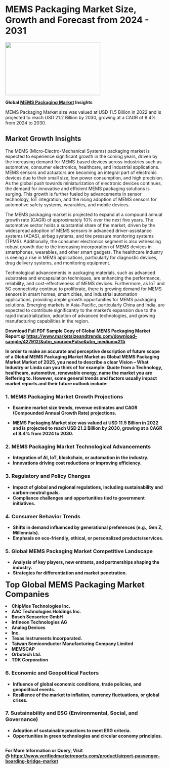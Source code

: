 <H1>MEMS Packaging Market Size, Growth and Forecast from 2024 - 2031</H1><img class="aligncenter size-medium wp-image-584254" src="https://thirdeyenews.in/wp-content/uploads/2024/09/Global-Market-Research-300x168.jpeg" alt="" width="300" height="168" /><p><strong>Global&nbsp;<a href="https://www.marketsizeandtrends.com/download-sample/427912/&amp;utm_source=Pulse&amp;utm_medium=215">MEMS Packaging Market</a> Insights</strong></p><p>MEMS Packaging Market size was valued at USD 11.5 Billion in 2022 and is projected to reach USD 21.2 Billion by 2030, growing at a CAGR of 8.4% from 2024 to 2030.</p><p><h2>Market Growth Insights</h2> <p>The MEMS (Micro-Electro-Mechanical Systems) packaging market is expected to experience significant growth in the coming years, driven by the increasing demand for MEMS-based devices across industries such as automotive, consumer electronics, healthcare, and industrial applications. MEMS sensors and actuators are becoming an integral part of electronic devices due to their small size, low power consumption, and high precision. As the global push towards miniaturization of electronic devices continues, the demand for innovative and efficient MEMS packaging solutions is surging. This growth is further fueled by advancements in sensor technology, IoT integration, and the rising adoption of MEMS sensors for automotive safety systems, wearables, and mobile devices.</p> <p><strong></strong></p> <p>The MEMS packaging market is projected to expand at a compound annual growth rate (CAGR) of approximately 10% over the next five years. The automotive sector holds a substantial share of the market, driven by the widespread adoption of MEMS sensors in advanced driver-assistance systems (ADAS), airbag systems, and tire pressure monitoring systems (TPMS). Additionally, the consumer electronics segment is also witnessing robust growth due to the increasing incorporation of MEMS devices in smartphones, wearables, and other smart gadgets. The healthcare industry is seeing a rise in MEMS applications, particularly for diagnostic devices, drug delivery systems, and monitoring equipment.</p> <p>Technological advancements in packaging materials, such as advanced substrates and encapsulation techniques, are enhancing the performance, reliability, and cost-effectiveness of MEMS devices. Furthermore, as IoT and 5G connectivity continue to proliferate, there is growing demand for MEMS sensors in smart homes, smart cities, and industrial automation applications, providing ample growth opportunities for MEMS packaging solutions. Emerging markets in Asia-Pacific, particularly China and India, are expected to contribute significantly to the market’s expansion due to the rapid industrialization, adoption of advanced technologies, and growing manufacturing capabilities in the region.</p> <p><strong></p><p><span class=""><strong>Download Full PDF Sample Copy of Global MEMS Packaging Market Report</strong> @ <a href="https://www.marketsizeandtrends.com/download-sample/427912/&amp;utm_source=Pulse&amp;utm_medium=215" target="_blank">https://www.marketsizeandtrends.com/download-sample/427912/&amp;utm_source=Pulse&amp;utm_medium=215</a></span></p><p>In order to make an accurate and perceptive description of future scope of a Global&nbsp;MEMS Packaging Market Market as Global&nbsp;MEMS Packaging Market Market of 2025, you need to describe a clear Vision &ndash; What Industry or Linda can you think of for example: Quote from a Technology, healthcare, automotive, renewable energy, name the market you are Reffering to. However, some general trends and factors usually impact market reports and their future outlook include:</p><h3>1.&nbsp;<strong>MEMS Packaging Market Growth Projections</strong></h3><ul><li>Examine market size trends, revenue estimates and CAGR (Compounded Annual Growth Rate) projections.</li><li><p>MEMS Packaging Market size was valued at USD 11.5 Billion in 2022 and is projected to reach USD 21.2 Billion by 2030, growing at a CAGR of 8.4% from 2024 to 2030.</p></li></ul><h3>2.&nbsp;<strong>MEMS Packaging Market Technological Advancements</strong></h3><ul><li>Integration of AI, IoT, blockchain, or automation in the industry.</li><li>Innovations driving cost reductions or improving efficiency.</li></ul><h3>3.&nbsp;<strong>Regulatory and Policy Changes</strong></h3><ul><li>Impact of global and regional regulations, including sustainability and carbon-neutral goals.</li><li>Compliance challenges and opportunities tied to government initiatives.</li></ul><h3>4.&nbsp;<strong>Consumer Behavior Trends</strong></h3><ul><li>Shifts in demand influenced by generational preferences (e.g., Gen Z, Millennials).</li><li>Emphasis on eco-friendly, ethical, or personalized products/services.</li></ul><h3>5.&nbsp;<strong>Global MEMS Packaging Market Competitive Landscape</strong></h3><ul><li>Analysis of key players, new entrants, and partnerships shaping the industry.</li><li>Strategies for differentiation and market penetration.</li></ul><p data-pm-slice="1 1 []"><span style="color: inherit; font-family: inherit; font-size: 25px;">Top Global MEMS Packaging Market Companies</span></p><div class="" data-test-id=""><p><li>ChipMos Technologies Inc.</li><li> AAC Technologies Holdings Inc.</li><li> Bosch Sensortec GmbH</li><li> Infineon Technologies AG</li><li> Analog Devices</li><li> Inc.</li><li> Texas Instruments Incorporated.</li><li> Taiwan Semiconductor Manufacturing Company Limited</li><li> MEMSCAP</li><li> Orbotech Ltd.</li><li> TDK Corporation</li></p></div><h3>6.&nbsp;<strong>Economic and Geopolitical Factors</strong></h3><ul><li>Influence of global economic conditions, trade policies, and geopolitical events.</li><li>Resilience of the market to inflation, currency fluctuations, or global crises.</li></ul><h3>7.&nbsp;<strong>Sustainability and ESG (Environmental, Social, and Governance)</strong></h3><ul><li>Adoption of sustainable practices to meet ESG criteria.</li><li>Opportunities in green technologies and circular economy principles.</li></ul><h2><strong style="font-size: 14px;">For More Information or Query, Visit @&nbsp;</strong><a style="background-color: #ffffff; font-size: 14px;" href="https://www.marketsizeandtrends.com/report/mems-packaging-market/" target="_blank">https://www.verifiedmarketreports.com/product/airport-passenger-boarding-bridge-market</a></h2>
